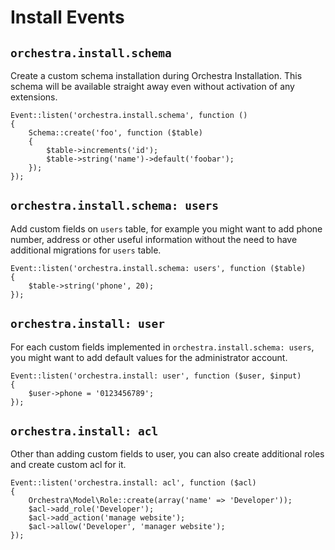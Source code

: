 # Install Events

## `orchestra.install.schema`

Create a custom schema installation during Orchestra Installation. 
This schema will be available straight away even without 
activation of any extensions.
	
	Event::listen('orchestra.install.schema', function ()
	{
		Schema::create('foo', function ($table)
		{
			$table->increments('id');
			$table->string('name')->default('foobar');
		});
	});

## `orchestra.install.schema: users`

Add custom fields on `users` table, for example you might want to 
add phone number, address or other useful information without the 
need to have additional migrations for `users` table.

	Event::listen('orchestra.install.schema: users', function ($table)
	{
		$table->string('phone', 20);
	});

## `orchestra.install: user`

For each custom fields implemented in `orchestra.install.schema: users`, 
you might want to add default values for the administrator account.

	Event::listen('orchestra.install: user', function ($user, $input)
	{
		$user->phone = '0123456789';
	});

## `orchestra.install: acl`

Other than adding custom fields to user, you can also create additional roles 
and create custom acl for it.

	Event::listen('orchestra.install: acl', function ($acl)
	{
		Orchestra\Model\Role::create(array('name' => 'Developer'));
		$acl->add_role('Developer');
		$acl->add_action('manage website');
		$acl->allow('Developer', 'manager website');
	});